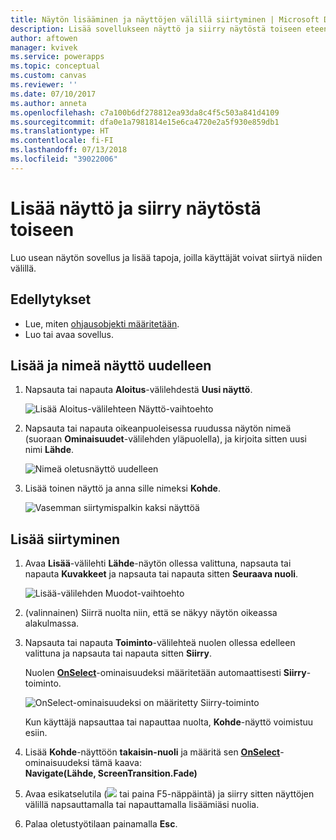 ```yaml
---
title: Näytön lisääminen ja näyttöjen välillä siirtyminen | Microsoft Docs
description: Lisää sovellukseen näyttö ja siirry näytöstä toiseen eteen- ja taaksepäin osoittavilla nuolilla PowerAppsissa
author: aftowen
manager: kvivek
ms.service: powerapps
ms.topic: conceptual
ms.custom: canvas
ms.reviewer: ''
ms.date: 07/10/2017
ms.author: anneta
ms.openlocfilehash: c7a100b6df278812ea93da8c4f5c503a841d4109
ms.sourcegitcommit: dfa0e1a7981814e15e6ca4720e2a5f930e859db1
ms.translationtype: HT
ms.contentlocale: fi-FI
ms.lasthandoff: 07/13/2018
ms.locfileid: "39022006"
---
```

# <a name="add-a-screen-and-navigate-between-screens"></a>Lisää näyttö ja siirry näytöstä toiseen
Luo usean näytön sovellus ja lisää tapoja, joilla käyttäjät voivat siirtyä niiden välillä.

## <a name="prerequisites"></a>Edellytykset
* Lue, miten [ohjausobjekti määritetään](add-configure-controls.md).
* Luo tai avaa sovellus.

## <a name="add-and-rename-a-screen"></a>Lisää ja nimeä näyttö uudelleen
1. Napsauta tai napauta **Aloitus**-välilehdestä **Uusi näyttö**.

    ![Lisää Aloitus-välilehteen Näyttö-vaihtoehto](./media/add-screen-context-variables/add-screen.png)

2. Napsauta tai napauta oikeanpuoleisessa ruudussa näytön nimeä (suoraan **Ominaisuudet**-välilehden yläpuolella), ja kirjoita sitten uusi nimi **Lähde**.

    ![Nimeä oletusnäyttö uudelleen](./media/add-screen-context-variables/name-source-screen.png)

3. Lisää toinen näyttö ja anna sille nimeksi **Kohde**.

    ![Vasemman siirtymispalkin kaksi näyttöä](./media/add-screen-context-variables/two-screens-in-nav.png)

## <a name="add-navigation"></a>Lisää siirtyminen
1. Avaa **Lisää**-välilehti **Lähde**-näytön ollessa valittuna, napsauta tai napauta **Kuvakkeet** ja napsauta tai napauta sitten **Seuraava nuoli**.  

    ![Lisää-välilehden Muodot-vaihtoehto](./media/add-screen-context-variables/add-next-arrow.png)

2. (valinnainen) Siirrä nuolta niin, että se näkyy näytön oikeassa alakulmassa.

3. Napsauta tai napauta **Toiminto**-välilehteä nuolen ollessa edelleen valittuna ja napsauta tai napauta sitten **Siirry**.

    Nuolen **[OnSelect](controls/properties-core.md)**-ominaisuudeksi määritetään automaattisesti **Siirry**-toiminto.  

    ![OnSelect-ominaisuudeksi on määritetty Siirry-toiminto](./media/add-screen-context-variables/onselect-default.png)

    Kun käyttäjä napsauttaa tai napauttaa nuolta, **Kohde**-näyttö voimistuu esiin.

4. Lisää **Kohde**-näyttöön **takaisin-nuoli** ja määritä sen **[OnSelect](controls/properties-core.md)**-ominaisuudeksi tämä kaava:
   <br>**Navigate(Lähde, ScreenTransition.Fade)**

5. Avaa esikatselutila (![](./media/add-screen-context-variables/preview.png) tai paina F5-näppäintä) ja siirry sitten näyttöjen välillä napsauttamalla tai napauttamalla lisäämiäsi nuolia.

6. Palaa oletustyötilaan painamalla **Esc**.
